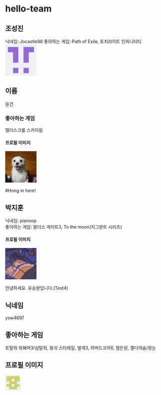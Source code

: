 # hello-team

## 조성진 
닉네임: Jocastle98
좋아하는 게임: Path of Exile, 토치라이트 인피니티티
<img src ="./Image/Profile_Jocastle.png" width ="100" height="100">

## 이름
윤건
### 좋아하는 게임
엘더스크롤 스카이림
#### 프로필 이미지
<img src="./Image/YoonGunProfile.jpg" width = "100" height = "100">

#Hong in here!

## 박지훈
닉네임: pianoop  
좋아하는 게임: 발더스 게이트3, To the moon(지그문트 시리즈)  
#### 프로필 이미지
[<img src="./Image/Profile_Jihoon.png" width = "100" height = "100">](https://github.com/pianoop)  

안녕하세요. 유승완입니다.(Test4)
## 닉네임
ysw4697
## 좋아하는 게임
토탈워 워해머3/삼탈워, 붕괴 스타레일, 발게3, 아머드코어6, 엘든링, 젤다야숨/왕눈
## 프로필 이미지
<img src="./Image/Profile_ysw4697.png" width = "50" height = "50">